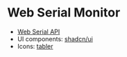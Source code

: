 # Web Serial Monitor

- [Web Serial API](https://developer.mozilla.org/en-US/docs/Web/API/Web_Serial_API)
- UI components: [shadcn/ui](https://ui.shadcn.com/)
- Icons: [tabler](https://tabler.io/icons)
